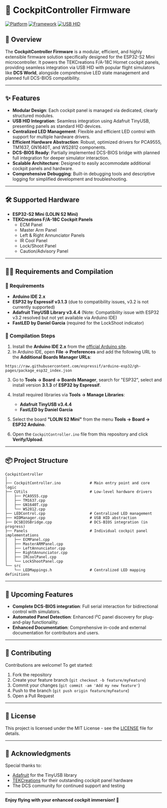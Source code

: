 # 🚀 CockpitController Firmware

[![Platform](https://img.shields.io/badge/Platform-ESP32--S2-blue.svg)](https://www.espressif.com/en/products/socs/esp32-s2) [![Framework](https://img.shields.io/badge/Framework-Arduino-green.svg)](https://www.arduino.cc/) [![USB HID](https://img.shields.io/badge/USB%20HID-Adafruit%20TinyUSB-yellow.svg)](https://github.com/adafruit/Adafruit_TinyUSB_Arduino)

## 🎯 Overview

The **CockpitController Firmware** is a modular, efficient, and highly extensible firmware solution specifically designed for the ESP32-S2 Mini microcontroller. It powers the TEKCreations F/A-18C Hornet cockpit panels, providing seamless integration via USB HID with popular flight simulators like **DCS World**, alongside comprehensive LED state management and planned full DCS-BIOS compatibility.

---

## ✨ Features

- **Modular Design**: Each cockpit panel is managed via dedicated, clearly structured modules.
- **USB HID Integration**: Seamless integration using Adafruit TinyUSB, presenting panels as standard HID devices.
- **Centralized LED Management**: Flexible and efficient LED control with support for multiple hardware drivers.
- **Efficient Hardware Abstraction**: Robust, optimized drivers for PCA9555, TM1637, GN1640T, and WS2812 components.
- **DCS-BIOS Ready**: Partially implemented DCS-BIOS bridge with planned full integration for deeper simulator interaction.
- **Scalable Architecture**: Designed to easily accommodate additional cockpit panels and hardware.
- **Comprehensive Debugging**: Built-in debugging tools and descriptive logging for simplified development and troubleshooting.

---

## 🛠 Supported Hardware

- **ESP32-S2 Mini (LOLIN S2 Mini)**
- **TEKCreations F/A-18C Cockpit Panels**
  - ECM Panel
  - Master Arm Panel
  - Left & Right Annunciator Panels
  - IR Cool Panel
  - Lock/Shoot Panel
  - Caution/Advisory Panel

---

## 🧑‍💻 Requirements and Compilation

### 📌 Requirements

- **Arduino IDE 2.x**
- **ESP32 by Espressif v3.1.3** (due to compatibility issues, v3.2 is not currently supported)
- **Adafruit TinyUSB Library v3.4.4** (Note: Compatibility issue with ESP32 v3.2 resolved but not yet available via Arduino IDE)
- **FastLED by Daniel Garcia** (required for the LockShoot indicator)

### 🔨 Compilation Steps

1. Install the **Arduino IDE 2.x** from the [official Arduino site](https://www.arduino.cc/en/software).
2. In Arduino IDE, open **File → Preferences** and add the following URL to the **Additional Boards Manager URLs**:

```
https://raw.githubusercontent.com/espressif/arduino-esp32/gh-pages/package_esp32_index.json
```

3. Go to **Tools → Board → Boards Manager**, search for "ESP32", select and install version **3.1.3** of **ESP32 by Espressif**.
4. Install required libraries via **Tools → Manage Libraries**:
   - **Adafruit TinyUSB v3.4.4**
   - **FastLED by Daniel Garcia**

5. Select the board **"LOLIN S2 Mini"** from the menu **Tools → Board → ESP32 Arduino**.

6. Open the `CockpitController.ino` file from this repository and click **Verify/Upload**.

---

## 📦 Project Structure

```
CockpitController
│
├── CockpitController.ino             # Main entry point and core logic
├── CUtils                            # Low-level hardware drivers
│   ├── PCA9555.cpp
│   ├── TM1637.cpp
│   ├── GN1640T.cpp
│   └── WS2812.cpp
├── LEDControl.cpp                    # Centralized LED management
├── HIDManager.cpp                    # USB HID abstraction
├── DCSBIOSBridge.cpp                 # DCS-BIOS integration (in progress)
├── Panels                            # Individual cockpit panel implementations
│   ├── ECMPanel.cpp
│   ├── MasterARMPanel.cpp
│   ├── LeftAnnunciator.cpp
│   ├── RightAnnunciator.cpp
│   ├── IRCoolPanel.cpp
│   └── LockShootPanel.cpp
└── src
    └── LEDMappings.h                 # Centralized LED mapping definitions
```

---

## 🚧 Upcoming Features

- **Complete DCS-BIOS integration**: Full serial interaction for bidirectional control with simulators.
- **Automated Panel Detection**: Enhanced I²C panel discovery for plug-and-play functionality.
- **Enhanced Documentation**: Comprehensive in-code and external documentation for contributors and users.

---

## 📝 Contributing

Contributions are welcome! To get started:

1. Fork the repository
2. Create your feature branch (`git checkout -b feature/myFeature`)
3. Commit your changes (`git commit -am 'Add my new feature'`)
4. Push to the branch (`git push origin feature/myFeature`)
5. Open a Pull Request

---

## 📄 License

This project is licensed under the MIT License - see the [LICENSE](LICENSE) file for details.

---

## 🙌 Acknowledgments

Special thanks to:
- [Adafruit](https://www.adafruit.com/) for the TinyUSB library
- [TEKCreations](https://tekcreations.space/) for their outstanding cockpit panel hardware
- The DCS community for continued support and testing

---

**Enjoy flying with your enhanced cockpit immersion! 🚀**